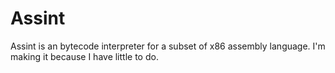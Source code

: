 # Assint
Assint is an bytecode interpreter for a subset of x86 assembly language. I'm making it because I have little to do.
